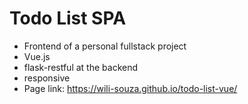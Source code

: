 # Todo List SPA
  * Frontend of a personal fullstack project
  * Vue.js
  * flask-restful at the backend
  * responsive
  * Page link: https://wili-souza.github.io/todo-list-vue/
